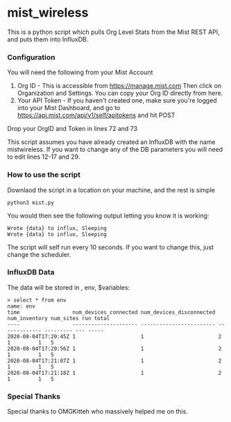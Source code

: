 # mist_wireless
This is a python script which pulls Org Level Stats from the Mist REST API, and puts them into InfluxDB.

### Configuration

You will need the following from your Mist Account
1. Org ID - This is accessible from https://manage.mist.com Then click on Organization and Settings.  You can copy your Org ID directly from here.
2. Your API Token - If you haven't created one, make sure you're logged into your Mist Dashboard, and go to https://api.mist.com/api/v1/self/apitokens and hit POST

Drop your OrgID and Token in lines 72 and 73

This script assumes you have already created an InfluxDB with the name mistwireless.  If you want to change any of the DB parameters you will need to edit lines 12-17 and 29.

### How to use the script

Downlaod the script in a location on your machine, and the rest is simple

    python3 mist.py
  
You would then see the following output letting you know it is working:

    Wrote {data} to influx, Sleeping
    Wrote {data} to influx, Sleeping
    
The script will self run every 10 seconds.  If you want to change this, just change the scheduler.

### InfluxDB Data

The data will be stored in <database>, env, $variables:
    
    > select * from env
    name: env
    time                 num_devices_connected num_devices_disconnected num_inventory num_sites run total
    ----                 --------------------- ------------------------ ------------- --------- --- -----
    2020-08-04T17:20:45Z 1                     1                        2             1         1   5
    2020-08-04T17:20:56Z 1                     1                        2             1         1   5
    2020-08-04T17:21:07Z 1                     1                        2             1         1   5
    2020-08-04T17:21:18Z 1                     1                        2             1         1   5




### Special Thanks 

Special thanks to OMGKitteh who massively helped me on this.
